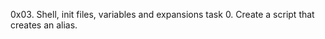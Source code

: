 0x03. Shell, init files, variables and expansions
task 0. <o>
Create a script that creates an alias.
